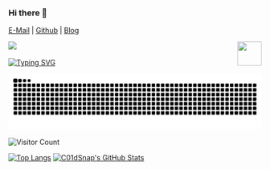 ### Hi there 👋

<!--   connect-me --> 
[E-Mail](mailto:c01dsnap.max@gmail.com) | [Github](https://github.com/Coldwave96) | [Blog](https://coldwave96.github.io/)

<!--   my-header-img -->
![](./assets/header_.png)
<a href="https://www.python.org/"><img src="https://upload.wikimedia.org/wikipedia/commons/c/c3/Python-logo-notext.svg" align="right" height="48" width="48" ></a>

<!--   my-ticker --> 
[![Typing SVG](https://readme-typing-svg.herokuapp.com?color=%2336BCF7&center=true&vCenter=true&width=600&lines=Hi+there+👋,+I+am+C01dSnap;+Welcome+to+My+Profile!;Always+learning+new+things+;Artificial+Intelligence+enthusiast+;Committed+to+AI+applications+in+the+field+of+Cybersecurity)](https://git.io/typing-svg)

<picture>
  <source media="(prefers-color-scheme: dark)" srcset="https://raw.githubusercontent.com/Coldwave96/Coldwave96/output/github-contribution-grid-snake-dark.svg">
  <source media="(prefers-color-scheme: light)" srcset="https://raw.githubusercontent.com/Coldwave96/Coldwave96/output/github-contribution-grid-snake.svg">
  <img alt="github contribution grid snake animation" src="https://raw.githubusercontent.com/Coldwave96/Coldwave96/output/github-contribution-grid-snake.svg">
</picture>

![Visitor Count](https://profile-counter.glitch.me/Coldwave96/count.svg)
 
[![Top Langs](https://github-readme-stats.vercel.app/api/top-langs/?username=Coldwave96&hide=html,CSS&layout=compact&bg_color=30,e96443,904e95&title_color=fff&text_color=fff)](https://github.com/Coldwave96/github-readme-stats) [![C01dSnap's GitHub Stats](https://github-readme-stats.vercel.app/api?username=Coldwave96&show_icons=true&theme=dracula&include_all_commits=true&count_private=true&layout=compact&bg_color=30,e96443,904e95&title_color=fff&text_color=fff)](https://github.com/Coldwave96/github-readme-stats)
